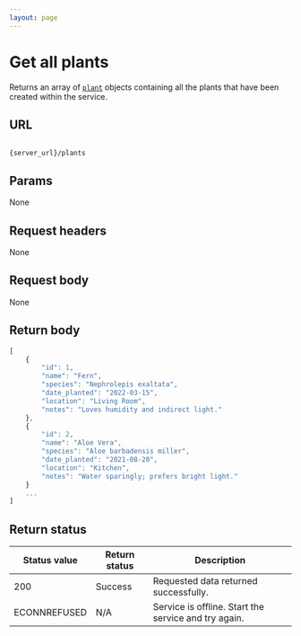 ```yaml
---
layout: page
---
```

# Get all plants

Returns an array of [`plant`](plant.md) objects containing all the plants that have been created within the service.

## URL

```shell

{server_url}/plants
```

## Params

None

## Request headers

None

## Request body

None

## Return body

```js
[
    {
        "id": 1,
        "name": "Fern",
        "species": "Nephrolepis exaltata",
        "date_planted": "2022-03-15",
        "location": "Living Room",
        "notes": "Loves humidity and indirect light."
    },
    {
        "id": 2,
        "name": "Aloe Vera",
        "species": "Aloe barbadensis miller",
        "date_planted": "2021-08-20",
        "location": "Kitchen",
        "notes": "Water sparingly; prefers bright light."
    }
    ...
]
```

## Return status

| Status value | Return status | Description |
| ------------- | ----------- | ----------- |
| 200 | Success | Requested data returned successfully. |
|  ECONNREFUSED | N/A | Service is offline. Start the service and try again. |
